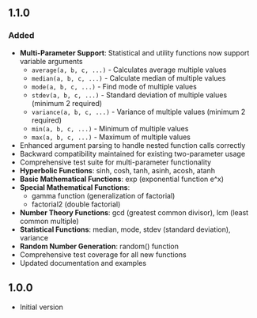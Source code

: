 ## 1.1.0

### Added

- **Multi-Parameter Support**: Statistical and utility functions now support variable arguments
  - `average(a, b, c, ...)` - Calculates average multiple values
  - `median(a, b, c, ...)` - Calculate median of multiple values
  - `mode(a, b, c, ...)` - Find mode of multiple values
  - `stdev(a, b, c, ...)` - Standard deviation of multiple values (minimum 2 required)
  - `variance(a, b, c, ...)` - Variance of multiple values (minimum 2 required)
  - `min(a, b, c, ...)` - Minimum of multiple values
  - `max(a, b, c, ...)` - Maximum of multiple values
- Enhanced argument parsing to handle nested function calls correctly
- Backward compatibility maintained for existing two-parameter usage
- Comprehensive test suite for multi-parameter functionality
- **Hyperbolic Functions**: sinh, cosh, tanh, asinh, acosh, atanh
- **Basic Mathematical Functions**: exp (exponential function e^x)
- **Special Mathematical Functions**:
  - gamma function (generalization of factorial)
  - factorial2 (double factorial)
- **Number Theory Functions**: gcd (greatest common divisor), lcm (least common multiple)
- **Statistical Functions**: median, mode, stdev (standard deviation), variance
- **Random Number Generation**: random() function
- Comprehensive test coverage for all new functions
- Updated documentation and examples

## 1.0.0

- Initial version
